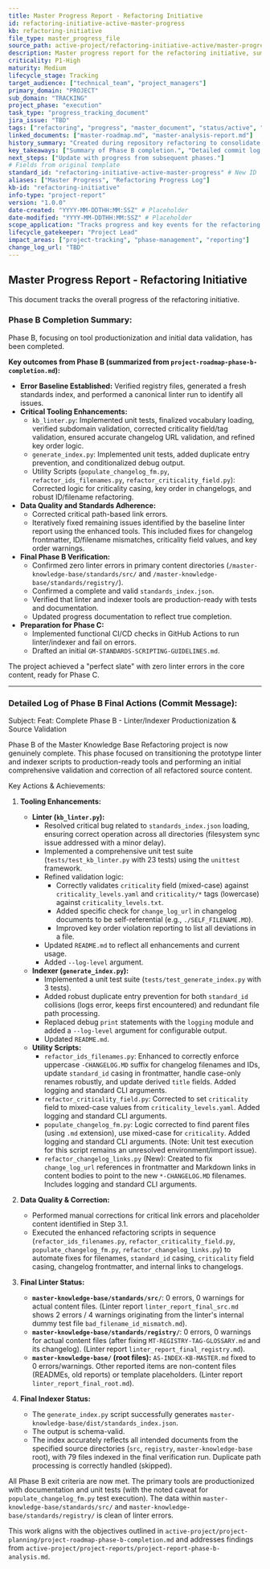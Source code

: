 ```yaml
---
title: Master Progress Report - Refactoring Initiative
id: refactoring-initiative-active-master-progress
kb: refactoring-initiative
file_type: master_progress_file
source_path: active-project/refactoring-initiative-active/master-progress.md
description: Master progress report for the refactoring initiative, summarizing key achievements and detailed logs.
criticality: P1-High
maturity: Medium
lifecycle_stage: Tracking
target_audience: ["technical_team", "project_managers"]
primary_domain: "PROJECT"
sub_domain: "TRACKING"
project_phase: "execution"
task_type: "progress_tracking_document"
jira_issue: "TBD"
tags: ["refactoring", "progress", "master_document", "status/active", "info-type/project-report"]
linked_documents: ["master-roadmap.md", "master-analysis-report.md"]
history_summary: "Created during repository refactoring to consolidate progress from Phase B completion and commit logs."
key_takeaways: ["Summary of Phase B completion.", "Detailed commit log for Phase B final actions."]
next_steps: ["Update with progress from subsequent phases."]
# Fields from original template
standard_id: "refactoring-initiative-active-master-progress" # New ID
aliases: ["Master Progress", "Refactoring Progress Log"]
kb-id: "refactoring-initiative"
info-type: "project-report"
version: "1.0.0"
date-created: "YYYY-MM-DDTHH:MM:SSZ" # Placeholder
date-modified: "YYYY-MM-DDTHH:MM:SSZ" # Placeholder
scope_application: "Tracks progress and key events for the refactoring initiative."
lifecycle_gatekeeper: "Project Lead"
impact_areas: ["project-tracking", "phase-management", "reporting"]
change_log_url: "TBD"
---
```

## Master Progress Report - Refactoring Initiative

This document tracks the overall progress of the refactoring initiative.

### Phase B Completion Summary:

Phase B, focusing on tool productionization and initial data validation, has been completed.

**Key outcomes from Phase B (summarized from `project-roadmap-phase-b-completion.md`):**

*   **Error Baseline Established:** Verified registry files, generated a fresh standards index, and performed a canonical linter run to identify all issues.
*   **Critical Tooling Enhancements:**
    *   `kb_linter.py`: Implemented unit tests, finalized vocabulary loading, verified subdomain validation, corrected criticality field/tag validation, ensured accurate changelog URL validation, and refined key order logic.
    *   `generate_index.py`: Implemented unit tests, added duplicate entry prevention, and conditionalized debug output.
    *   Utility Scripts (`populate_changelog_fm.py`, `refactor_ids_filenames.py`, `refactor_criticality_field.py`): Corrected logic for criticality casing, key order in changelogs, and robust ID/filename refactoring.
*   **Data Quality and Standards Adherence:**
    *   Corrected critical path-based link errors.
    *   Iteratively fixed remaining issues identified by the baseline linter report using the enhanced tools. This included fixes for changelog frontmatter, ID/filename mismatches, criticality field values, and key order warnings.
*   **Final Phase B Verification:**
    *   Confirmed zero linter errors in primary content directories (`/master-knowledge-base/standards/src/` and `/master-knowledge-base/standards/registry/`).
    *   Confirmed a complete and valid `standards_index.json`.
    *   Verified that linter and indexer tools are production-ready with tests and documentation.
    *   Updated progress documentation to reflect true completion.
*   **Preparation for Phase C:**
    *   Implemented functional CI/CD checks in GitHub Actions to run linter/indexer and fail on errors.
    *   Drafted an initial `GM-STANDARDS-SCRIPTING-GUIDELINES.md`.

The project achieved a "perfect slate" with zero linter errors in the core content, ready for Phase C.

---
### Detailed Log of Phase B Final Actions (Commit Message):

Subject: Feat: Complete Phase B - Linter/Indexer Productionization & Source Validation

Phase B of the Master Knowledge Base Refactoring project is now genuinely complete. This phase focused on transitioning the prototype linter and indexer scripts to production-ready tools and performing an initial comprehensive validation and correction of all refactored source content.

Key Actions & Achievements:

1.  **Tooling Enhancements:**
    *   **Linter (`kb_linter.py`):**
        *   Resolved critical bug related to `standards_index.json` loading, ensuring correct operation across all directories (filesystem sync issue addressed with a minor delay).
        *   Implemented a comprehensive unit test suite (`tests/test_kb_linter.py` with 23 tests) using the `unittest` framework.
        *   Refined validation logic:
            *   Correctly validates `criticality` field (mixed-case) against `criticality_levels.yaml` and `criticality/*` tags (lowercase) against `criticality_levels.txt`.
            *   Added specific check for `change_log_url` in changelog documents to be self-referential (e.g., `./SELF_FILENAME.MD`).
            *   Improved key order violation reporting to list all deviations in a file.
        *   Updated `README.md` to reflect all enhancements and current usage.
        *   Added `--log-level` argument.
    *   **Indexer (`generate_index.py`):**
        *   Implemented a unit test suite (`tests/test_generate_index.py` with 3 tests).
        *   Added robust duplicate entry prevention for both `standard_id` collisions (logs error, keeps first encountered) and redundant file path processing.
        *   Replaced debug `print` statements with the `logging` module and added a `--log-level` argument for configurable output.
        *   Updated `README.md`.
    *   **Utility Scripts:**
        *   `refactor_ids_filenames.py`: Enhanced to correctly enforce uppercase `-CHANGELOG.MD` suffix for changelog filenames and IDs, update `standard_id` casing in frontmatter, handle case-only renames robustly, and update derived `title` fields. Added logging and standard CLI arguments.
        *   `refactor_criticality_field.py`: Corrected to set `criticality` field to mixed-case values from `criticality_levels.yaml`. Added logging and standard CLI arguments.
        *   `populate_changelog_fm.py`: Logic corrected to find parent files (using `.md` extension), use mixed-case for `criticality`. Added logging and standard CLI arguments. (Note: Unit test execution for this script remains an unresolved environment/import issue).
        *   `refactor_changelog_links.py` (New): Created to fix `change_log_url` references in frontmatter and Markdown links in content bodies to point to the new `*-CHANGELOG.MD` filenames. Includes logging and standard CLI arguments.

2.  **Data Quality & Correction:**
    *   Performed manual corrections for critical link errors and placeholder content identified in Step 3.1.
    *   Executed the enhanced refactoring scripts in sequence (`refactor_ids_filenames.py`, `refactor_criticality_field.py`, `populate_changelog_fm.py`, `refactor_changelog_links.py`) to automate fixes for filenames, `standard_id` casing, `criticality` field casing, changelog frontmatter, and internal links to changelogs.

3.  **Final Linter Status:**
    *   **`master-knowledge-base/standards/src/`**: 0 errors, 0 warnings for actual content files. (Linter report `linter_report_final_src.md` shows 2 errors / 4 warnings originating from the linter's internal dummy test file `bad_filename_id_mismatch.md`).
    *   **`master-knowledge-base/standards/registry/`**: 0 errors, 0 warnings for actual content files (after fixing `MT-REGISTRY-TAG-GLOSSARY.md` and its changelog). (Linter report `linter_report_final_registry.md`).
    *   **`master-knowledge-base/` (root files):** `AS-INDEX-KB-MASTER.md` fixed to 0 errors/warnings. Other reported items are non-content files (READMEs, old reports) or template placeholders. (Linter report `linter_report_final_root.md`).

4.  **Final Indexer Status:**
    *   The `generate_index.py` script successfully generates `master-knowledge-base/dist/standards_index.json`.
    *   The output is schema-valid.
    *   The index accurately reflects all intended documents from the specified source directories (`src`, `registry`, `master-knowledge-base` root), with 79 files indexed in the final verification run. Duplicate path processing is correctly handled (skipped).

All Phase B exit criteria are now met. The primary tools are productionized with documentation and unit tests (with the noted caveat for `populate_changelog_fm.py` test execution). The data within `master-knowledge-base/standards/src/` and `master-knowledge-base/standards/registry/` is clean of linter errors.

This work aligns with the objectives outlined in `active-project/project-planning/project-roadmap-phase-b-completion.md` and addresses findings from `active-project/project-reports/project-report-phase-b-analysis.md`.
